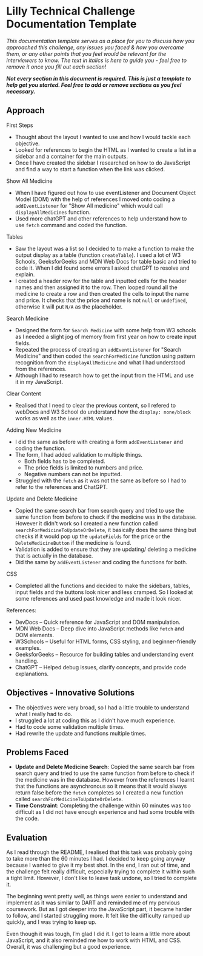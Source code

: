 # Lilly Technical Challenge Documentation Template

*This documentation template serves as a place for you to discuss how you approached this challenge, any issues you faced & how you overcame them, or any other points that you feel would be relevant for the interviewers to know. The text in italics is here to guide you - feel free to remove it once you fill out each section!*

***Not every section in this document is required. This is just a template to help get you started. Feel free to add or remove sections as you feel necessary.***

## Approach
First Steps
- Thought about the layout I wanted to use and how I would tackle each objective.
- Looked for references to begin the HTML as I wanted to create a list in a sidebar and a container for the main outputs.
- Once I have created the sidebar I researched on how to do JavaScript and find a way to start a function when the link was clicked.

Show All Medicine
- When I have figured out how to use eventListener and Document Object Model (DOM) with the help of references I moved onto coding a `addEventListener` for "Show All medicine" which would call `displayAllMedicines` function.
- Used more chatGPT and other references to help understand how to use `fetch` command and coded the function.

Tables
- Saw the layout was a list so I decided to to make a function to make the output display as a table (function `createTable`). I used a lot of W3 Schools, GeeksforGeeks and MDN Web Docs for table basic and tried to code it. When I did found some errors I asked chatGPT to resolve and explain.
- I created a header row for the table and inputted cells for the header names and then assigned it to the row. Then looped round all the medicine to create a row and then created the cells to input the name and price. It checks that the price and name is not `null` or `undefined`, otherwise it will put `N/A` as the placeholder.

Search Medicine
- Designed the form for `Search Medicine` with some help from W3 schools as I needed a slight jog of memory from first year on how to create input fields.
- Repeated the process of creating an `addEventListener` for "Search Medicine" and then coded the `searchForMedicine` function using pattern recognition from the `displayAllMedicine` and what I had understood from the references.
- Although I had to research how to get the input from the HTML and use it in my JavaScript.

Clear Content
- Realised that I need to clear the previous content, so I refered to webDocs and W3 School do understand how the `display: none/block` works as well as the `inner.HTML` values.

Adding New Medicine
- I did the same as before with creating a form `addEventListener` and coding the function.
- The form, I had added validation to multiple things.
  - Both fields has to be completed.
  - The price fields is limited to numbers and price.
  - Negative numbers can not be inputted.
- Struggled with the `fetch` as it was not the same as before so I had to refer to the references and ChatGPT.

Update and Delete Medicine
- Copied the same search bar from search query and tried to use the same function from before to check if the medicine was in the database. However it didn't work so I created a new function called `searchForMedicineToUpdateOrDelete`, it basically does the same thing but checks if it would pop up the `updateFields` for the price or the `DeleteMedicineButton` if the medicine is found.
- Validation is added to ensure that they are updating/ deleting a medicine that is actually in the database.
- Did the same by `addEventListener` and coding the functions for both.

CSS
- Completed all the functions and decided to make the sidebars, tables, input fields and the buttons look nicer and less cramped. So I looked at some references and used past knowledge and made it look nicer.

References:
- DevDocs – Quick reference for JavaScript and DOM manipulation.
- MDN Web Docs – Deep dive into JavaScript methods like `fetch` and DOM elements.
- W3Schools – Useful for HTML forms, CSS styling, and beginner-friendly examples.
- GeeksforGeeks – Resource for building tables and understanding event handling.
- ChatGPT – Helped debug issues, clarify concepts, and provide code explanations.

## Objectives - Innovative Solutions
- The objectives were very broad, so I had a little trouble to understand what I really had to do.
- I struggled a lot at coding this as I didn't have much experience.
- Had to code some validation multiple times.
- Had rewrite the update and functions multiple times.

## Problems Faced
- **Update and Delete Medicine Search**: Copied the same search bar from search query and tried to use the same function from before to check if the medicine was in the database. However from the references I learnt that the functions are asynchronous so it means that it would always return false before the `fetch` completes so I created a new function called `searchForMedicineToUpdateOrDelete`.
- **Time Constraint**: Completing the challenge within 60 minutes was too difficult as I did not have enough experience and had some trouble with the code.

## Evaluation
As I read through the README, I realised that this task was probably going to take more than the 60 minutes I had. I decided to keep going anyway because I wanted to give it my best shot. In the end, I ran out of time, and the challenge felt really difficult, especially trying to complete it within such a tight limit. However, I don't like to leave task undone, so I tried to complete it.

The beginning went pretty well, as things were easier to understand and implement as it was similar to DART and reminded me of my pervious coursework. But as I got deeper into the JavaScript part, it became harder to follow, and I started struggling more. It felt like the difficulty ramped up quickly, and I was trying to keep up.

Even though it was tough, I’m glad I did it. I got to learn a little more about JavaScript, and it also reminded me how to work with HTML and CSS. Overall, it was challenging but a good experience.
